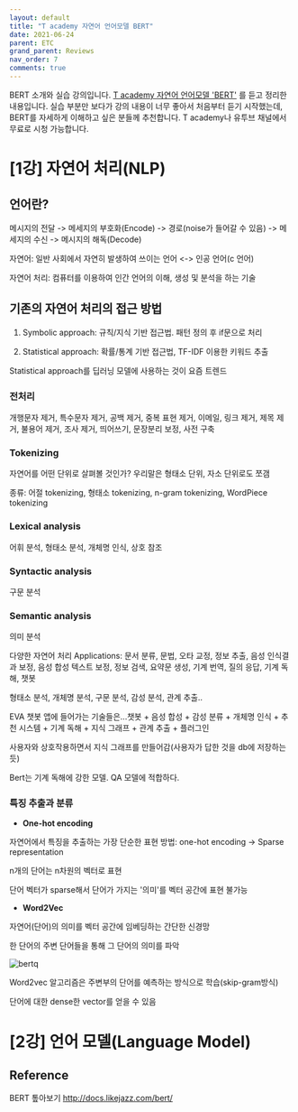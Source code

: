 ```yaml
---
layout: default
title: "T academy 자연어 언어모델 BERT"
date: 2021-06-24
parent: ETC
grand_parent: Reviews
nav_order: 7
comments: true
---
```




BERT 소개와 실습 강의입니다. [T academy 자연어 언어모델 'BERT'](https://tacademy.skplanet.com/live/player/onlineLectureDetail.action?seq=164) 를 듣고 정리한 내용입니다. 실습 부분만 보다가 강의 내용이 너무 좋아서 처음부터 듣기 시작했는데, BERT를 자세하게 이해하고 싶은 분들께 추천합니다. T academy나 유투브 채널에서 무료로 시청 가능합니다.



# [1강] 자연어 처리(NLP)



## 언어란? 

메시지의 전달 -> 메세지의 부호화(Encode) -> 경로(noise가 들어갈 수 있음) -> 메세지의 수신 -> 메시지의 해독(Decode)



자연어: 일반 사회에서 자연히 발생하여 쓰이는 언어 <-> 인공 언어(c 언어)

자연어 처리: 컴퓨터를 이용하여 인간 언어의 이해, 생성 및 분석을 하는 기술



## 기존의 자연어 처리의 접근 방법

1) Symbolic approach: 규칙/지식 기반 접근법. 패턴 정의 후 if문으로 처리

2) Statistical approach: 확률/통계 기반 접근법, TF-IDF 이용한 키워드 추출

Statistical approach를 딥러닝 모델에 사용하는 것이 요즘 트렌드



### 전처리

개행문자 제거, 특수문자 제거, 공백 제거, 중복 표현 제거, 이메일, 링크 제거, 제목 제거, 불용어 제거, 조사 제거, 띄어쓰기, 문장분리 보정, 사전 구축

### Tokenizing 

자연어를 어떤 단위로 살펴볼 것인가? 우리말은 형태소 단위, 자소 단위로도 쪼갬

종류: 어절 tokenizing, 형태소 tokenizing, n-gram tokenizing, WordPiece tokenizing

### Lexical analysis

어휘 분석, 형태소 분석, 개체명 인식, 상호 참조

### Syntactic analysis

구문 분석

### Semantic analysis

의미 분석



다양한 자연어 처리 Applications: 문서 분류, 문법, 오타 교정, 정보 추출, 음성 인식결과 보정, 음성 합성 텍스트 보정, 정보 검색, 요약문 생성, 기계 번역, 질의 응답, 기계 독해, 챗봇

형태소 분석, 개체명 분석, 구문 분석, 감성 분석, 관계 추출..



EVA 챗봇 앱에 들어가는 기술들은...챗봇 + 음성 합성 + 감성 분류 + 개체명 인식 + 추천 시스템 + 기계 독해 + 지식 그래프 + 관계 추출 + 플러그인

사용자와 상호작용하면서 지식 그래프를 만들어감(사용자가 답한 것을 db에 저장하는 듯)

Bert는 기계 독해에 강한 모델. QA 모델에 적합하다.



### 특징 추출과 분류

* **One-hot encoding**

자연어에서 특징을 추출하는 가장 단순한 표현 방법: one-hot encoding -> Sparse representation

n개의 단어는 n차원의 벡터로 표현

단어 벡터가 sparse해서 단어가 가지는 '의미'를 벡터 공간에 표현 불가능

* **Word2Vec**

자연어(단어)의 의미를 벡터 공간에 임베딩하는 간단한 신경망

한 단어의 주변 단어들을 통해 그 단어의 의미를 파악

![bertq]()



Word2vec 알고리즘은 주변부의 단어를 예측하는 방식으로 학습(skip-gram방식)

단어에 대한 dense한 vector를 얻을 수 있음



# [2강] 언어 모델(Language Model)





## Reference

BERT 톺아보기 http://docs.likejazz.com/bert/

